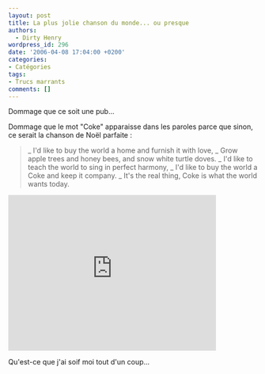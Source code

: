 ```yaml
---
layout: post
title: La plus jolie chanson du monde... ou presque
authors:
  - Dirty Henry
wordpress_id: 296
date: '2006-04-08 17:04:00 +0200'
categories:
- Catégories
tags:
- Trucs marrants
comments: []
---
```

Dommage que ce soit une pub...

Dommage que le mot "Coke" apparaisse dans les paroles parce que sinon, ce serait la chanson de Noël parfaite :

<blockquote>
_ I'd like to buy the world a home and furnish it with love,
_ Grow apple trees and honey bees, and snow white turtle doves.
_ I'd like to teach the world to sing in perfect harmony,
_ I'd like to buy the world a Coke and keep it company.
_ It's the real thing, Coke is what the world wants today.
</blockquote>

<iframe width="420" height="315" src="http://www.youtube.com/embed/Q8H5263jCGg" frameborder="0" allowfullscreen></iframe>

Qu'est-ce que j'ai soif moi tout d'un coup...
